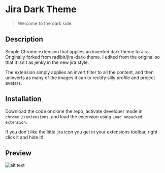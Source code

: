 # Jira Dark Theme

> Welcome to the dark side. 

## Description

Simple Chrome extension that applies an inverted dark theme to Jira. Originally forked from radibit/jira-dark-theme. I edited from the original so that it isn't as jenky in the new jira style.

The extension simply applies an invert filter to all the content, and then uninverts as many of the images it can to rectify silly profile and project avatars.

## Installation

Download the code or clone the repo, activate developer mode in `chrome://extensions`,
and load the extension using `Load unpacked extension`.

If you don't like the little jira icon you get in your extensions toolbar, right click it and hide it!

## Preview

![alt text](https://raw.githubusercontent.com/aspittal/jira-dark-theme/master/images/inverted-jira.jpg)
